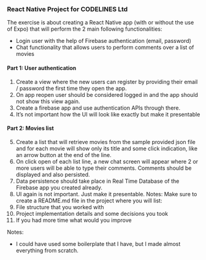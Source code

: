 ### React Native Project for CODELINES Ltd

The exercise is about creating a React Native app (with or without the use of
Expo) that will perform the 2 main following functionalities:

- Login user with the help of Firebase authentication (email, password)
- Chat functionality that allows users to perform comments over a list of
  movies

#### Part 1: User authentication

1. Create a view where the new users can register by providing their email /
   password the first time they open the app.
2. On app reopen user should be considered logged in and the app should
   not show this view again.
3. Create a firebase app and use authentication APIs through there.
4. It’s not important how the UI will look like exactly but make it presentable

#### Part 2: Movies list

5. Create a list that will retrieve movies from the sample provided json file
   and for each movie will show only its title and some click indication, like an
   arrow button at the end of the line.
6. On click open of each list line, a new chat screen will appear where 2 or
   more users will be able to type their comments. Comments should be
   displayed and also persisted.
7. Data persistence should take place in Real Time Database of the Firebase
   app you created already.
8. UI again is not important. Just make it presentable.
   Notes:
   Make sure to create a README.md file in the project where you will list:
9. File structure that you worked with
10. Project implementation details and some decisions you took
11. If you had more time what would you improve

Notes:

- I could have used some boilerplate that I have, but I made almost everything from scratch.
